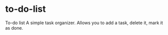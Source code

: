 # to-do-list
To-do list
A simple task organizer. Allows you to add a task, delete it, mark it as done.
